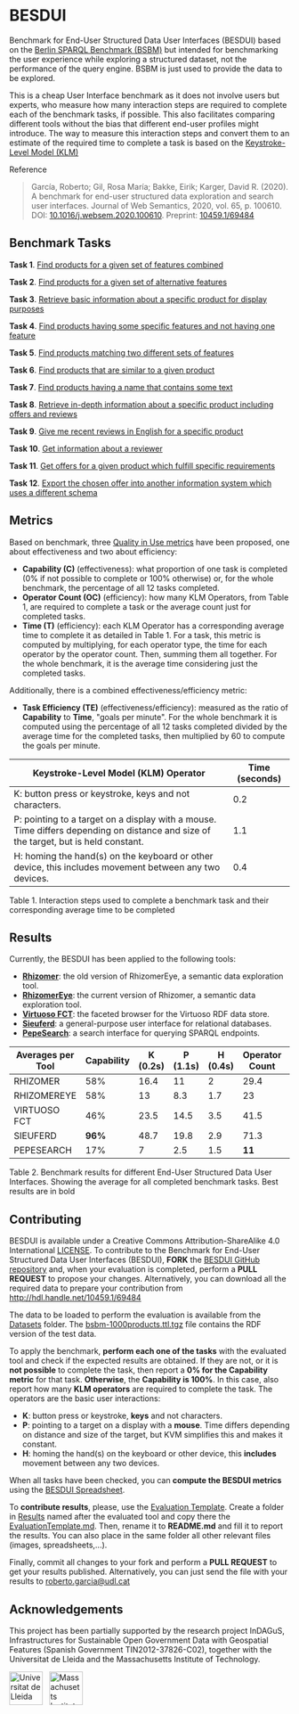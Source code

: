 # BESDUI

Benchmark for End-User Structured Data User Interfaces (BESDUI) based on the [Berlin SPARQL Benchmark (BSBM)](http://wifo5-03.informatik.uni-mannheim.de/bizer/berlinsparqlbenchmark/) but intended for benchmarking the user experience while exploring a structured dataset, not the performance of the query engine. BSBM is just used to provide the data to be explored.

This is a cheap User Interface benchmark as it does not involve users but experts, who measure how many interaction steps are required to complete each of the benchmark tasks, if possible. This also facilitates comparing different tools without the bias that different end-user profiles might introduce. The way to measure this interaction steps and convert them to an estimate of the required time to complete a task is based on the [Keystroke-Level Model (KLM)](https://en.wikipedia.org/wiki/Keystroke-level_model)

Reference

> García, Roberto; Gil, Rosa María; Bakke, Eirik; Karger, David R. (2020). A benchmark for end-user structured data exploration and search user interfaces. Journal of Web Semantics, 2020, vol. 65, p. 100610. DOI: [10.1016/j.websem.2020.100610](https://doi.org/10.1016/j.websem.2020.100610). Preprint: [10459.1/69484](http://hdl.handle.net/10459.1/69484)

## Benchmark Tasks

**Task 1**. [Find products for a given set of features combined](Benchmark/1.md)

**Task 2**. [Find products for a given set of alternative features](Benchmark/2.md)

**Task 3**. [Retrieve basic information about a specific product for display purposes](Benchmark/3.md)

**Task 4**. [Find products having some specific features and not having one feature](Benchmark/4.md)

**Task 5**. [Find products matching two different sets of features](Benchmark/5.md)

**Task 6**. [Find products that are similar to a given product](Benchmark/6.md)

**Task 7**. [Find products having a name that contains some text](Benchmark/7.md)

**Task 8**. [Retrieve in-depth information about a specific product including offers and reviews](Benchmark/8.md)

**Task 9**. [Give me recent reviews in English for a specific product](Benchmark/9.md)

**Task 10**. [Get information about a reviewer](Benchmark/10.md)

**Task 11**. [Get offers for a given product which fulfill specific requirements](Benchmark/11.md)

**Task 12**. [Export the chosen offer into another information system which uses a different schema](Benchmark/12.md)

## Metrics

Based on benchmark, three [Quality in Use metrics](http://www.jucs.org/jucs_19_8/using_SWET_QUM_to) have been proposed, one about effectiveness and two about efficiency:

* **Capability (C)** (effectiveness): what proportion of one task is completed (0% if not possible to complete or 100% otherwise) or, for the whole benchmark, the percentage of all 12 tasks completed.
* **Operator Count (OC)** (efficiency): how many KLM Operators, from Table 1, are required to complete a task or the average count just for completed tasks.
* **Time (T)** (efficiency): each KLM Operator has a corresponding average time to complete it as detailed in Table 1. For a task, this metric is computed by multiplying, for each operator type, the time for each operator by the operator count. Then, summing them all together. For the whole benchmark, it is the average time considering just the completed tasks.

Additionally, there is a combined effectiveness/efficiency metric:

* **Task Efficiency (TE)** (effectiveness/efficiency): measured as the ratio of **Capability** to **Time**, "goals per minute". For the whole benchmark it is computed using the percentage of all 12 tasks completed divided by the average time for the completed tasks, then multiplied by 60 to compute the goals per minute.

| Keystroke-Level Model (KLM) Operator                                                                                                | Time (seconds) |
|-------------------------------------------------------------------------------------------------------------------------------------|----------------|
| K: button press or keystroke, keys and not characters.                                                                              | 0.2            |
| P: pointing to a target on a display with a mouse. Time differs depending on distance and size of the target, but is held constant. | 1.1            |
| H: homing the hand(s) on the keyboard or other device, this includes movement between any two devices.                              | 0.4            |

Table 1. Interaction steps used to complete a benchmark task and their corresponding average time to be completed

## Results

Currently, the BESDUI has been applied to the following tools:

* **[Rhizomer](/Results/Rhizomer)**: the old version of RhizomerEye, a semantic data exploration tool.
* **[RhizomerEye](/Results/RhizomerEye)**: the current version of Rhizomer, a semantic data exploration tool.
* **[Virtuoso FCT](/Results/Virtuoso)**: the faceted browser for the Virtuoso RDF data store.
* **[Sieuferd](/Results/Sieuferd)**: a general-purpose user interface for relational databases.
* **[PepeSearch](/Results/PepeSearch)**: a search interface for querying SPARQL endpoints.

| Averages per Tool | Capability | K (0.2s) | P (1.1s) | H (0.4s) | Operator Count | Time    | Task Efficiency |
|-------------------|------------|----------|----------|----------|----------------|---------|-----------------|
| RHIZOMER          | 58%        | 16.4     | 11       | 2        | 29.4           | 16.2    | 2.2             |
| RHIZOMEREYE       | 58%        | 13       | 8.3      | 1.7      | 23             | 12.4    | **2.8**         |
| VIRTUOSO FCT      | 46%        | 23.5     | 14.5     | 3.5      | 41.5           | 22.1    | 1.2             |
| SIEUFERD          | **96%**    | 48.7     | 19.8     | 2.9      | 71.3           | 32.63   | 1.8             |
| PEPESEARCH        | 17%        | 7        | 2.5      | 1.5      | **11**         | **4.8** | 2.1             |

Table 2. Benchmark results for different End-User Structured Data User Interfaces. Showing the average for all completed benchmark tasks. Best results are in bold

## Contributing

BESDUI is available under a Creative Commons Attribution-ShareAlike 4.0 International [LICENSE](LICENSE). To contribute to the Benchmark for End-User Structured Data User Interfaces (BESDUI), **FORK** the [BESDUI GitHub repository](https://github.com/rhizomik/BESDUI) and, when your evaluation is completed, perform a **PULL REQUEST** to propose your changes. Alternatively, you can download all the required data to prepare your contribution from http://hdl.handle.net/10459.1/69484

The data to be loaded to perform the evaluation is available from the [Datasets](Datasets) folder. The [bsbm-1000products.ttl.tgz](Datasets/bsbm-1000products.ttl.tgz) file contains the RDF version of the test data.

To apply the benchmark, **perform each one of the tasks** with the evaluated tool and check if the expected results are obtained. If they are not, or it is **not possible** to complete the task, then report a **0% for the Capability metric** for that task. **Otherwise**, the **Capability is 100%**. In this case, also report how many **KLM operators** are required to complete the task. The operators are the basic user interactions:

* **K**: button press or keystroke, **keys** and not characters.
* **P**: pointing to a target on a display with a **mouse**. Time differs depending on distance and size of the target, but KVM simplifies this and makes it constant.
* **H**: homing the hand(s) on the keyboard or other device, this **includes** movement between any two devices.

When all tasks have been checked, you can **compute the BESDUI metrics** using the [BESDUI Spreadsheet](Results/BESDUI.xls).

To **contribute results**, please, use the [Evaluation Template](Results/EvaluationTemplate.md). Create a folder in [Results](Results) named after the evaluated tool and copy there the [EvaluationTemplate.md](Results/EvaluationTemplate.md). Then, rename it to **README.md** and fill it to report the results. You can also place in the same folder all other relevant files (images, spreadsheets,...). 

Finally, commit all changes to your fork and perform a **PULL REQUEST** to get your results published. Alternatively, you can just send the file with your results to roberto.garcia@udl.cat 

## Acknowledgements

This project has been partially supported by the research project InDAGuS, Infrastructures for Sustainable Open Government Data with Geospatial Features (Spanish Government TIN2012-37826-C02), together with the Universitat de Lleida and the Massachusetts Institute of Technology.

<img src="https://rhizomik.net/html/images/Logo_UdL.svg" height="60px" alt="Universitat de Lleida"/>&nbsp;&nbsp;&nbsp;<img src="https://hcie.csail.mit.edu/fabpub/logo/csail.svg" height="60px" alt="Massachusetts Institute of Technology - Computer Science and Artificial Intelligence Laboratory"/>
